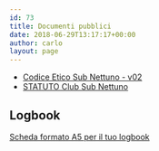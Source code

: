 ```yaml
---
id: 73
title: Documenti pubblici
date: 2018-06-29T13:17:17+00:00
author: carlo
layout: page
---
```


- [Codice Etico Sub Nettuno - v02](../media/Codice-Etico-Sub-Nettuno-v02.pdf)
- [STATUTO Club Sub Nettuno](../media/STATUTO-Club-Sub-Nettuno.pdf)

## Logbook

[Scheda formato A5 per il tuo logbook](../media/Scheda-vuota-nettuno.pdf)
